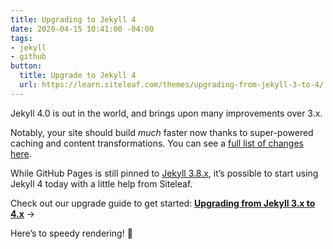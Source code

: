 ```yaml
---
title: Upgrading to Jekyll 4
date: 2020-04-15 10:41:00 -04:00
tags:
- jekyll
- github
button:
  title: Upgrade to Jekyll 4
  url: https://learn.siteleaf.com/themes/upgrading-from-jekyll-3-to-4/
---
```


Jekyll 4.0 is out in the world, and brings upon many improvements over 3.x.

Notably, your site should build _much_ faster now thanks to super-powered caching and content transformations. You can see a [full list of changes here](https://jekyllrb.com/news/2019/08/20/jekyll-4-0-0-released/).

While GitHub Pages is still pinned to [Jekyll 3.8.x](https://pages.github.com/versions/), it’s possible to start using Jekyll 4 today with a little help from Siteleaf.

Check out our upgrade guide to get started: 
**[Upgrading from Jekyll 3.x to 4.x](https://learn.siteleaf.com/themes/upgrading-from-jekyll-3-to-4/)** &rarr;

Here’s to speedy rendering! 🍃